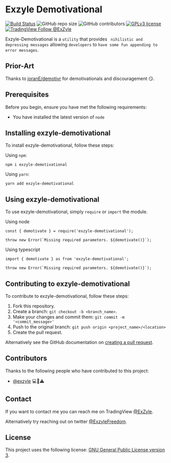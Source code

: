 # Exzyle Demotivational

[![Build Status](https://travis-ci.com/ExZyle/exzyle-demotivational.svg?branch=master)](https://travis-ci.com/ExZyle/exzyle-demotivational)
![GitHub repo size](https://img.shields.io/github/repo-size/exzyle/exzyle-demotivational)
![GitHub contributors](https://img.shields.io/github/contributors/exzyle/exzyle-demotivational)
[![GPLv3 license](https://img.shields.io/badge/License-GPLv3-blue.svg)](https://opensource.org/licenses/GPL-3.0)
[![TradingView Follow @ExZyle](https://img.shields.io/badge/TradingView-%40ExZyle-brightgreen)](https://tradingview.com/u/ExZyle)

Exzyle-Demotivational is a `utility` that provides ` nihilistic and depressing messages` allowing `developers` to `have some fun appending to error messages`.

## Prior-Art
Thanks to [joranE/demotivr](https://github.com/joranE/demotivr
) for demotivationals and discouragement 😏.

## Prerequisites

Before you begin, ensure you have met the following requirements:
* You have installed the latest version of `node`

## Installing exzyle-demotivational

To install exzyle-demotivational, follow these steps:

Using `npm`:
```
npm i exzyle-demotivational
```

Using `yarn`:
```
yarn add exzyle-demotivational
```
## Using exzyle-demotivational

To use exzyle-demotivational, simply `require` or `import` the module.

Using node
```
const { demotivate } = require('exzyle-demotivational');

throw new Error(`Missing required parameters. ${demotivate()}`);

```

Using typescript
```
import { demotivate } as from 'exzyle-demotivational';

throw new Error(`Missing required parameters. ${demotivate()}`);
```

## Contributing to exzyle-demotivational
To contribute to exzyle-demotivational, follow these steps:

1. Fork this repository.
2. Create a branch: `git checkout -b <branch_name>`.
3. Make your changes and commit them: `git commit -m '<commit_message>'`
4. Push to the original branch: `git push origin <project_name>/<location>`
5. Create the pull request.

Alternatively see the GitHub documentation on [creating a pull request](https://help.github.com/en/github/collaborating-with-issues-and-pull-requests/creating-a-pull-request).

## Contributors

Thanks to the following people who have contributed to this project:

* [@exzyle](https://github.com/exzyle) 💻📖⚠️

## Contact

If you want to contact me you can reach me on TradingView [@ExZyle](https://tradingview.com/u/ExZyle).

Alternatively try reaching out on twitter [@ExzyleFreedom](https://twitter.com/ExzyleFreedom).

## License

This project uses the following license: [GNU General Public License version 3](https://choosealicense.com/licenses/gpl-3.0/).